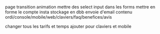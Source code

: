 page transition animation
mettre des select input dans les forms
mettre en forme le compte insta
stockage en dbb
envoie d'email
contenu ordi/console/mobile/web/claviers/faq/benefices/avis

changer tous les tarifs et temps
ajouter pour claviers et mobile
